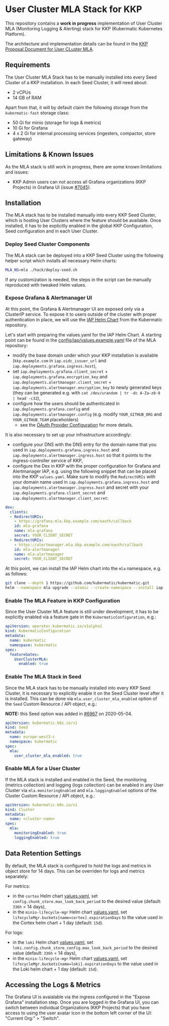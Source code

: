 # User Cluster MLA Stack for KKP
This repository contains a **work in progress** implementation of User Cluster MLA (Monitoring Logging & Alerting)
stack for KKP (Kubermatic Kubernetes Platform).

The architecture and implementation details can be found in the [KKP Proposal Document for User CLuster MLA](https://github.com/kubermatic/kubermatic/blob/master/docs/proposals/user-cluster-mla.md).

## Requirements
The User Cluster MLA Stack has to be manually installed into every Seed Cluster of a KKP installation.
In each Seed Cluster, it will need about:
 - 2 vCPUs
 - 14 GB of RAM

Apart from that, it will by default claim the following storage from the `kubermatic-fast` storage class:
- 50 Gi for minio (storage for logs & metrics)
- 10 Gi for Grafana
- 4 x 2 Gi for internal processing services (ingesters, compactor, store gateway)

## Limitations & Known Issues
As the MLA stack is still work in progress, there are some known limitations and issues:
- KKP Admin users can not access all Grafana organizations (KKP Projects) in Grafana UI (issue [#7045](https://github.com/kubermatic/kubermatic/issues/7045)).

## Installation
The MLA stack has to be installed manually into every KKP Seed Cluster, which is hosting User Clusters where the
feature should be available. Once installed, it has to be explicitly enabled in the global KKP Configuration,
Seed configuration and in each User Cluster.

### Deploy Seed Cluster Components
The MLA stack can be deployed into a KKP Seed Cluster using the following helper script which installs
all necessary Helm charts:
```bash
MLA_NS=mla ./hack/deploy-seed.sh
```
If any customization is needed, the steps in the script can be manually reproduced with tweaked Helm values.

### Expose Grafana & Alertmanager UI
At this point, the Grafana & Alertmanager UI are exposed only via a ClusterIP service. To expose it to users outside of the cluster
with proper authentication in place, we will use the [IAP Helm Chart](https://github.com/kubermatic/kubermatic/tree/master/charts/iap)
from the Kubermatic repository.

Let's start with preparing the values.yaml for the IAP Helm Chart. A starting point can be found in the
[config/iap/values.example.yaml](config/iap/values.example.yaml) file of the MLA repository:
 - modify the base domain under which your KKP installation is available (`kkp.example.com` in `iap.oidc_issuer_url`
   and `iap.deployments.grafana.ingress.host`),
 - set `iap.deployments.grafana.client_secret` + `iap.deployments.grafana.encryption_key` and
   `iap.deployments.alertmanager.client_secret` + `iap.deployments.alertmanager.encryption_key` to newly generated keys
   (they can be generated e.g. with `cat /dev/urandom | tr -dc A-Za-z0-9 | head -c32`),
 - configure how the users should be authenticated in `iap.deployments.grafana.config` and
   `iap.deployments.alertmanager.config` (e.g. modify `YOUR_GITHUB_ORG` and `YOUR_GITHUB_TEAM` placeholders)
    - see the [OAuth Provider Configuration](https://oauth2-proxy.github.io/oauth2-proxy/docs/configuration/oauth_provider)
   for more details.

It is also necessary to set up your infrastructure accordingly:
 - configure your DNS with the DNS entry for the domain name that you used in `iap.deployments.grafana.ingress.host`
   and `iap.deployments.alertmanager.ingress.host` so that it points to the ingress-controller service of KKP,
 - configure the Dex in KKP with the proper configuration for Grafana and Alertmanager IAP, e.g. using the following
   snippet that can be placed into the KKP `values.yaml`. Make sure to modify the `RedirectURIs` with your domain name used in
   `iap.deployments.grafana.ingress.host` and `iap.deployments.alertmanager.ingress.host` and secret with your
   `iap.deployments.grafana.client_secret` and `iap.deployments.alertmanager.client_secret`:

```yaml
dex:
  clients:
  - RedirectURIs:
    - https://grafana.mla.kkp.example.com/oauth/callback
    id: mla-grafana
    name: mla-grafana
    secret: YOUR_CLIENT_SECRET
  - RedirectURIs:
    - https://alertmanager.mla.kkp.example.com/oauth/callback
    id: mla-alertmanager
    name: mla-alertmanager
    secret: YOUR_CLIENT_SECRET
```

At this point, we can install the IAP Helm chart into the `mla` namespace, e.g. as follows:
```sh
git clone --depth 1 https://github.com/kubermatic/kubermatic.git
helm --namespace mla upgrade --atomic --create-namespace --install iap kubermatic/charts/iap --values config/iap/values.yaml
```

### Enable The MLA Feature in KKP Configuration
Since the User Cluster MLA feature is still under development, it has to be explicitly enabled via a feature gate
in the `KubermaticConfiguration`, e.g.:
```yaml
apiVersion: operator.kubermatic.io/v1alpha1
kind: KubermaticConfiguration
metadata:
  name: kubermatic
  namespace: kubermatic
spec:
  featureGates:
    UserClusterMLA:
      enabled: true
```

### Enable The MLA Stack in Seed
Since the MLA stack has to be manually installed into every KKP Seed Cluster, it is necessary to explicitly enable
it on the Seed Cluster level after it is installed. This can be done via `mla.user_cluster_mla_enabled` option
of the `Seed` Custom Resource / API object, e.g.:

**NOTE:** this Seed option was added in [#6967](https://github.com/kubermatic/kubermatic/pull/6967) on 2020-05-04.
```yaml
apiVersion: kubermatic.k8s.io/v1
kind: Seed
metadata:
  name: europe-west3-c
  namespace: kubermatic
spec:
  mla:
    user_cluster_mla_enabled: true
```

### Enable MLA for a User Cluster
If the MLA stack is installed and enabled in the Seed, the monitoring (metrics collection) and logging (logs collection)
can be enabled in any User Cluster via `mla.monitoringEnabled` and `mla.loggingEnabled` options of the Cluster
Custom Resource / API object, e.g.:
```yaml
apiVersion: kubermatic.k8s.io/v1
kind: Cluster
metadata:
  name: <cluster-name>
spec:
  mla:
    monitoringEnabled: true
    loggingEnabled: true
```

## Data Retention Settings
By default, the MLA stack is configured to hold the logs and metrics in object store for 14 days. This can be
overriden for logs and metrics separately:

For metrics:
 - in the `cortex` Helm chart [values.yaml](config/cortex/values.yaml), set `config.chunk_store.max_look_back_period`
   to the desired value (default: `336h` = 14 days),
 - in the `minio-lifecycle-mgr` Helm chart [values.yaml](config/minio-lifecycle-mgr/values.yaml), set
   `lifecycleMgr.buckets[name=cortex].expirationDays` to the value used in the Cortex helm chart + 1 day (default: `15d`).

For logs:
 - in the `loki` Helm chart [values.yaml](config/loki/values.yaml), set `loki.config.chunk_store_config.max_look_back_period`
   to the desired value (default: `336h` = 14 days),
- in the `minio-lifecycle-mgr` Helm chart [values.yaml](config/minio-lifecycle-mgr/values.yaml), set
  `lifecycleMgr.buckets[name=loki].expirationDays` to the value used in the Loki helm chart + 1 day (default: `15d`).

## Accessing the Logs & Metrics
The Grafana UI is avaialable via the ingress configured in the "Expose Grafana" installation step. Once you are
logged in the Grafana UI, you can switch between individual Organizations (KKP Projects) that you have access to
using the user avatar icon in the bottom left corner of the UI: "Current Org:" > "Switch".